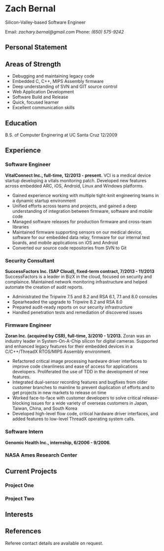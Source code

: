 # Zach Bernal
Silicon-Valley-based Software Engineer

Email: _zachary.bernal@gmail.com_
Phone: _(650) 575-9242_

## Personal Statement

## Areas of Strength
* Debugging and maintaining legacy code
* Embedded C, C++, MIPS Assembly firmware
* Deep understanding of SVN and GIT source control
* Web Application Development
* Software Build and Release
* Quick, focused learner
* Excellent communication skills

## Education
B.S. of Computer Enginering at UC Santa Cruz 12/2009

## Experience

### Software Engineer
**VitalConnect Inc., full-time, 12/2013 - present.** VCI is a medical device startup developing a vitals monitoring patch. Developed new features across embedded ARC, iOS, Android, Linux and Windows platforms. 

* Gained experience working with multiple tight-knit engineering teams in a dynamic startup environment
* Unified efforts across teams and projects, and gained a deep understanding of integration between firmware, software and mobile code
* Managed software releases for production firmware and cross-team libraries
* Maintained firmware supporting sensors on our medical device, software for our embedded data relay, firmware for our internal test boards, and mobile applications on iOS and Android
* Converted our source code repositories from SVN to Git

### Security Consultant
**SuccessFactors Inc. (SAP Cloud), fixed-term contract, 7/2013 - 11/2013** SuccessFactors is a leader in BizX in the cloud, focused on security and complaince. Maintained network monitoring infrastructure and helped automate the creation of audit reports.

* Administrated the Tripwire 7.5 and 8.2 and RSA 6.1, 7.1 and 8.0 consoles
* Spearheaded the upgrade to Tripwire 8.2 and RSA 8.0
* Prepared audit-ready reports on our security infrastructure
* Handled penetration tests and remediation of discovered issues

### Firmware Engineer
**Zoran Inc. (acquired by CSR), full-time, 3/2010 - 1/2013.** Zoran was an industry leader in System-On-A-Chip silicon for digital cameras. Supported and enhanced legacy features for their embedded devices in a C/C++/ThreadX RTOS/MIPS Assembly environment.

* Refactored critical image processing hardware driver interfaces to improve code cleanliness and ease of access for applications developers. Proliferated the use of TDD in the development of new features.
* Integrated dual-sensor recording features and bugfixes from older customer branches to mainline to prevent duplication of efforts and to get projects in new markets to release on time
* Worked face-to-face with customer developers to solve critical release-blocking issues for a wide variety of overseas customers in Japan, Taiwan, China, and South Korea
* Developed high-level flow code, critical hardware driver interfaces, and added features to low-level ThreadX operating system calls.

### Software Intern
**Genomic Health Inc., internship, 6/2006 - 9/2006.** 

### NASA Ames Research Center

## Current Projects

### Project One

### Project Two

## Interests

## References
Referee contact details are available on request.
